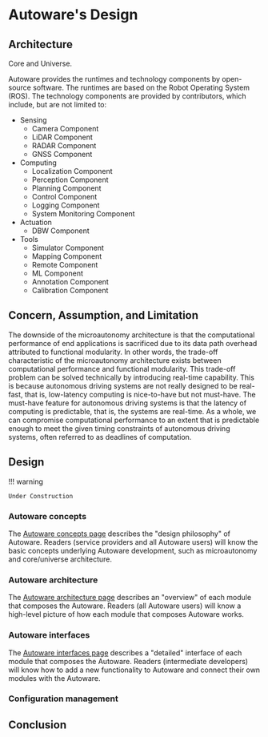 # Autoware's Design

## Architecture

Core and Universe.

Autoware provides the runtimes and technology components by open-source software. The runtimes are based on the Robot Operating System (ROS). The technology components are provided by contributors, which include, but are not limited to:

- Sensing
  - Camera Component
  - LiDAR Component
  - RADAR Component
  - GNSS Component
- Computing
  - Localization Component
  - Perception Component
  - Planning Component
  - Control Component
  - Logging Component
  - System Monitoring Component
- Actuation
  - DBW Component
- Tools
  - Simulator Component
  - Mapping Component
  - Remote Component
  - ML Component
  - Annotation Component
  - Calibration Component

## Concern, Assumption, and Limitation

The downside of the microautonomy architecture is that the computational performance of end applications is sacrificed due to its data path overhead attributed to functional modularity. In other words, the trade-off characteristic of the microautonomy architecture exists between computational performance and functional modularity. This trade-off problem can be solved technically by introducing real-time capability. This is because autonomous driving systems are not really designed to be real-fast, that is, low-latency computing is nice-to-have but not must-have. The must-have feature for autonomous driving systems is that the latency of computing is predictable, that is, the systems are real-time. As a whole, we can compromise computational performance to an extent that is predictable enough to meet the given timing constraints of autonomous driving systems, often referred to as deadlines of computation.

## Design

!!! warning

    Under Construction

### Autoware concepts

The [Autoware concepts page](autoware-concepts/index.md) describes the "design philosophy" of Autoware. Readers (service providers and all Autoware users) will know the basic concepts underlying Autoware development, such as microautonomy and core/universe architecture.

### Autoware architecture

The [Autoware architecture page](autoware-architecture/index.md) describes an "overview" of each module that composes the Autoware. Readers (all Autoware users) will know a high-level picture of how each module that composes Autoware works.

### Autoware interfaces

The [Autoware interfaces page](autoware-interfaces/index.md) describes a "detailed" interface of each module that composes the Autoware. Readers (intermediate developers) will know how to add a new functionality to Autoware and connect their own modules with the Autoware.

### Configuration management

## Conclusion
